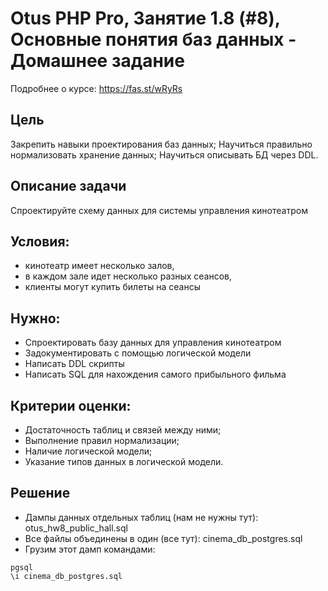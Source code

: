 # Otus PHP Pro, Занятие 1.8 (#8), Основные понятия баз данных - Домашнее задание
Подробнее о курсе:
https://fas.st/wRyRs

## Цель
Закрепить навыки проектирования баз данных;
Научиться правильно нормализовать хранение данных;
Научиться описывать БД через DDL.

## Описание задачи
Спроектируйте схему данных для системы управления кинотеатром

## Условия:
* кинотеатр имеет несколько залов,
* в каждом зале идет несколько разных сеансов,
* клиенты могут купить билеты на сеансы

## Нужно:
* Спроектировать базу данных для управления кинотеатром
* Задокументировать с помощью логической модели
* Написать DDL скрипты
* Написать SQL для нахождения самого прибыльного фильма

## Критерии оценки:
* Достаточность таблиц и связей между ними;
* Выполнение правил нормализации;
* Наличие логической модели;
* Указание типов данных в логической модели.

## Решение
* Дампы данных отдельных таблиц (нам не нужны тут):
otus_hw8_public_hall.sql
* Все файлы объединены в один (все тут):
cinema_db_postgres.sql
* Грузим этот дамп командами:
```
pgsql
\i cinema_db_postgres.sql
```
